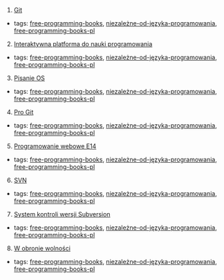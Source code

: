 1. [Git](https://pl.wikibooks.org/wiki/Git)
  * tags: [free-programming-books](tags/free-programming-books.md), [niezależne-od-języka-programowania](tags/niezależne-od-języka-programowania.md), [free-programming-books-pl](tags/free-programming-books-pl.md)
2. [Interaktywna platforma do nauki programowania](http://apki.org)
  * tags: [free-programming-books](tags/free-programming-books.md), [niezależne-od-języka-programowania](tags/niezależne-od-języka-programowania.md), [free-programming-books-pl](tags/free-programming-books-pl.md)
3. [Pisanie OS](https://pl.wikibooks.org/wiki/Pisanie_OS)
  * tags: [free-programming-books](tags/free-programming-books.md), [niezależne-od-języka-programowania](tags/niezależne-od-języka-programowania.md), [free-programming-books-pl](tags/free-programming-books-pl.md)
4. [Pro Git](http://git-scm.com/book/pl/)
  * tags: [free-programming-books](tags/free-programming-books.md), [niezależne-od-języka-programowania](tags/niezależne-od-języka-programowania.md), [free-programming-books-pl](tags/free-programming-books-pl.md)
5. [Programowanie webowe E14](https://www.youtube.com/playlist?list=PLOYHgt8dIdoxOp0wtNk9Sle5WUsBZc6kq)
  * tags: [free-programming-books](tags/free-programming-books.md), [niezależne-od-języka-programowania](tags/niezależne-od-języka-programowania.md), [free-programming-books-pl](tags/free-programming-books-pl.md)
6. [SVN](https://pl.wikibooks.org/wiki/Subversion)
  * tags: [free-programming-books](tags/free-programming-books.md), [niezależne-od-języka-programowania](tags/niezależne-od-języka-programowania.md), [free-programming-books-pl](tags/free-programming-books-pl.md)
7. [System kontroli wersji Subversion](http://www.gajdaw.pl/varia/subversion-system-kontroli-wersji-tutorial/)
  * tags: [free-programming-books](tags/free-programming-books.md), [niezależne-od-języka-programowania](tags/niezależne-od-języka-programowania.md), [free-programming-books-pl](tags/free-programming-books-pl.md)
8. [W obronie wolności](http://stallman.helion.pl)
  * tags: [free-programming-books](tags/free-programming-books.md), [niezależne-od-języka-programowania](tags/niezależne-od-języka-programowania.md), [free-programming-books-pl](tags/free-programming-books-pl.md)
